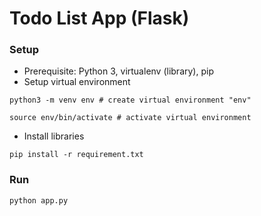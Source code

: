 # Todo List App (Flask)

### Setup

-   Prerequisite: Python 3, virtualenv (library), pip
-   Setup virtual environment

```console
python3 -m venv env # create virtual environment "env"

source env/bin/activate # activate virtual environment
```

-   Install libraries

```
pip install -r requirement.txt
```

### Run

```console
python app.py
```
